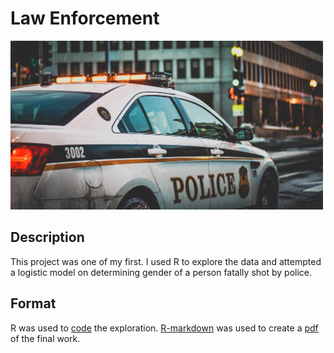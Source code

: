 # Law Enforcement

<img src="images/police.jpg" width ="500">

## Description
 
This project was one of my first. I used R to explore the data and attempted a logistic model on determining gender of a person fatally shot by police.

## Format

R was used to [code](FinalProject_LoydSam_Task3.r) the exploration. [R-markdown](FinalProject_LastDraft.Rmd) was used to create a [pdf](FinalProject_LastDraft.pdf) of the final work.

